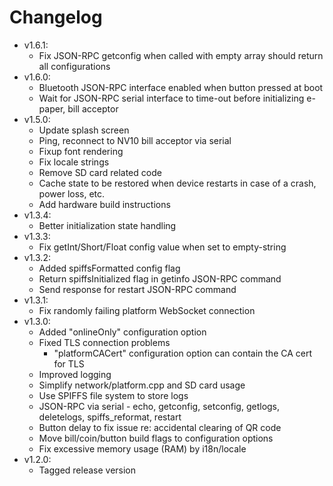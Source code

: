 # Changelog

* v1.6.1:
	* Fix JSON-RPC getconfig when called with empty array should return all configurations
* v1.6.0:
	* Bluetooth JSON-RPC interface enabled when button pressed at boot
	* Wait for JSON-RPC serial interface to time-out before initializing e-paper, bill acceptor
* v1.5.0:
	* Update splash screen
	* Ping, reconnect to NV10 bill acceptor via serial
	* Fixup font rendering
	* Fix locale strings
	* Remove SD card related code
	* Cache state to be restored when device restarts in case of a crash, power loss, etc.
	* Add hardware build instructions
* v1.3.4:
	* Better initialization state handling
* v1.3.3:
	* Fix getInt/Short/Float config value when set to empty-string
* v1.3.2:
	* Added spiffsFormatted config flag
	* Return spiffsInitialized flag in getinfo JSON-RPC command
	* Send response for restart JSON-RPC command
* v1.3.1:
	* Fix randomly failing platform WebSocket connection
* v1.3.0:
	* Added "onlineOnly" configuration option
	* Fixed TLS connection problems
		* "platformCACert" configuration option can contain the CA cert for TLS
	* Improved logging
	* Simplify network/platform.cpp and SD card usage
	* Use SPIFFS file system to store logs
	* JSON-RPC via serial - echo, getconfig, setconfig, getlogs, deletelogs, spiffs_reformat, restart
	* Button delay to fix issue re: accidental clearing of QR code
	* Move bill/coin/button build flags to configuration options
	* Fix excessive memory usage (RAM) by i18n/locale
* v1.2.0:
	* Tagged release version
